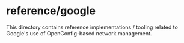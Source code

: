 # reference/google
This directory contains reference implementations / tooling related to
Google's use of OpenConfig-based network management.
